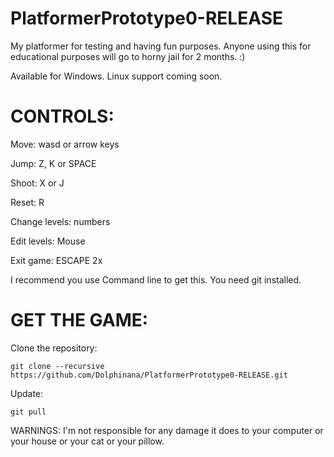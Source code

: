 # PlatformerPrototype0-RELEASE

My platformer for testing and having fun purposes. Anyone using this for educational purposes will go to horny jail for 2 months. :)

Available for Windows. Linux support coming soon.



# CONTROLS:

Move: wasd or arrow keys

Jump: Z, K or SPACE

Shoot: X or J

Reset: R
  
Change levels: numbers

Edit levels: Mouse

Exit game: ESCAPE 2x





I recommend you use Command line to get this.
You need git installed.

# GET THE GAME:



  Clone the repository:
  
    git clone --recursive https://github.com/Dolphinana/PlatformerPrototype0-RELEASE.git
    
  Update:
  
  
    git pull




WARNINGS: I'm not responsible for any damage it does to your computer or your house or your cat or your pillow. 

